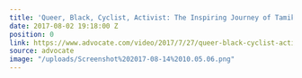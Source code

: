 ```yaml
---
title: 'Queer, Black, Cyclist, Activist: The Inspiring Journey of Tamika Butler'
date: 2017-08-02 19:18:00 Z
position: 0
link: https://www.advocate.com/video/2017/7/27/queer-black-cyclist-activist-inspiring-journey-tamika-butler
source: advocate
image: "/uploads/Screenshot%202017-08-14%2010.05.06.png"
---
```


